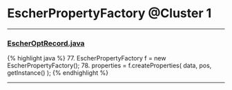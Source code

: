 # EscherPropertyFactory @Cluster 1

***

### [EscherOptRecord.java](https://searchcode.com/codesearch/view/15642604/)
{% highlight java %}
77. EscherPropertyFactory f = new EscherPropertyFactory();
78. properties = f.createProperties( data, pos, getInstance() );
{% endhighlight %}

***

